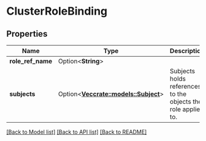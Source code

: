 # ClusterRoleBinding

## Properties

Name | Type | Description | Notes
------------ | ------------- | ------------- | -------------
**role_ref_name** | Option<**String**> |  | [optional]
**subjects** | Option<[**Vec<crate::models::Subject>**](Subject.md)> | Subjects holds references to the objects the role applies to. | [optional]

[[Back to Model list]](../README.md#documentation-for-models) [[Back to API list]](../README.md#documentation-for-api-endpoints) [[Back to README]](../README.md)


